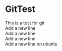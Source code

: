 # GitTest
This is a test for git  
Add a new line  
Add a new line  
Add a new line  
Add a new line on ubuntu